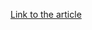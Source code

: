 [Link to the article](https://trustwave.com/en-us/resources/blogs/spiderlabs-blog/pillowmint-fin7s-monkey-thief/)
